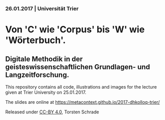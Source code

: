 ### 26.01.2017 | Universität Trier

# Von 'C' wie 'Corpus' bis 'W' wie 'Wörterbuch'.

## Digitale Methodik in der geisteswissenschaftlichen Grundlagen- und Langzeitforschung.

This repository contains all code, illustrations and images for the lecture given at 
Trier University on 25.01.2017.

The slides are online at https://metacontext.github.io/2017-dhkolloq-trier/ 

Released under [CC-BY 4.0](https://creativecommons.org/licenses/by/4.0/), Torsten Schrade
